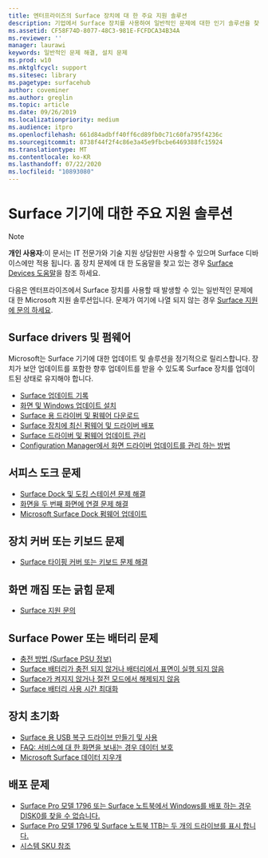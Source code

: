 ```yaml
---
title: 엔터프라이즈의 Surface 장치에 대 한 주요 지원 솔루션
description: 기업에서 Surface 장치를 사용하여 일반적인 문제에 대한 인기 솔루션을 찾습니다.
ms.assetid: CF58F74D-8077-48C3-981E-FCFDCA34B34A
ms.reviewer: ''
manager: laurawi
keywords: 일반적인 문제 해결, 설치 문제
ms.prod: w10
ms.mktglfcycl: support
ms.sitesec: library
ms.pagetype: surfacehub
author: coveminer
ms.author: greglin
ms.topic: article
ms.date: 09/26/2019
ms.localizationpriority: medium
ms.audience: itpro
ms.openlocfilehash: 661d84adbff40ff6cd89fb0c71c60fa795f4236c
ms.sourcegitcommit: 8738f44f2f4c86e3a45e9fbcbe6469388fc15924
ms.translationtype: MT
ms.contentlocale: ko-KR
ms.lasthandoff: 07/22/2020
ms.locfileid: "10893080"
---
```

# Surface 기기에 대한 주요 지원 솔루션

> [!Note]
> **개인 사용자**:이 문서는 IT 전문가와 기술 지원 상담원만 사용할 수 있으며 Surface 디바이스에만 적용 됩니다. 홈 장치 문제에 대 한 도움말을 찾고 있는 경우 [Surface Devices 도움말](https://support.microsoft.com/products/surface-devices)을 참조 하세요.

다음은 엔터프라이즈에서 Surface 장치를 사용할 때 발생할 수 있는 일반적인 문제에 대 한 Microsoft 지원 솔루션입니다. 문제가 여기에 나열 되지 않는 경우 [Surface 지원에 문의 하세요](contact-surface-support.md?tabs=online).

## Surface drivers 및 펌웨어

Microsoft는 Surface 기기에 대한 업데이트 및 솔루션을 정기적으로 릴리스합니다. 장치가 보안 업데이트를 포함한 향후 업데이트를 받을 수 있도록 Surface 장치를 업데이트된 상태로 유지해야 합니다.

- [Surface 업데이트 기록](https://www.microsoft.com/surface/support/install-update-activate/surface-update-history)
- [화면 및 Windows 업데이트 설치](https://www.microsoft.com/surface/support/performance-and-maintenance/install-software-updates-for-surface?os=windows-10&=undefined)
- [Surface 용 드라이버 및 펌웨어 다운로드](https://support.microsoft.com/help/4023482)
- [Surface 장치에 최신 펌웨어 및 드라이버 배포](https://docs.microsoft.com/surface/deploy-the-latest-firmware-and-drivers-for-surface-devices)
- [Surface 드라이버 및 펌웨어 업데이트 관리](https://docs.microsoft.com/surface/manage-surface-pro-3-firmware-updates)
- [Configuration Manager에서 화면 드라이버 업데이트를 관리 하는 방법](https://support.microsoft.com/help/4098906)

## 서피스 도크 문제

- [Surface Dock 및 도킹 스테이션 문제 해결](https://support.microsoft.com/help/4023468/surface-troubleshoot-surface-dock-and-docking-stations)
- [화면을 두 번째 화면에 연결 문제 해결](https://support.microsoft.com/help/4023496)
- [Microsoft Surface Dock 펌웨어 업데이트](https://docs.microsoft.com/surface/surface-dock-updater)

## 장치 커버 또는 키보드 문제

- [Surface 타이핑 커버 또는 키보드 문제 해결](https://www.microsoft.com/surface/support/hardware-and-drivers/troubleshoot-surface-keyboards)

## 화면 깨짐 또는 긁힘 문제

- [Surface 지원 문의](contact-surface-support.md?tabs=online)

## Surface Power 또는 배터리 문제

- [충전 방법 (Surface PSU 정보)](https://support.microsoft.com/help/4023496)
- [Surface 배터리가 충전 되지 않거나 배터리에서 표면이 실행 되지 않음](https://support.microsoft.com/help/4023536)
- [Surface가 켜지지 않거나 절전 모드에서 해제되지 않음](https://support.microsoft.com/help/4023537)
- [Surface 배터리 사용 시간 최대화](https://support.microsoft.com/help/4483194)

## 장치 초기화

- [Surface 용 USB 복구 드라이브 만들기 및 사용](https://support.microsoft.com/help/4023512)
- [FAQ: 서비스에 대 한 화면을 보내는 경우 데이터 보호](https://support.microsoft.com/help/4023508)
- [Microsoft Surface 데이터 지우개](https://docs.microsoft.com/surface/microsoft-surface-data-eraser)

## 배포 문제

- [Surface Pro 모델 1796 또는 Surface 노트북에서 Windows를 배포 하는 경우 DISK0를 찾을 수 없습니다.](https://support.microsoft.com/help/4046108)
- [Surface Pro 모델 1796 및 Surface 노트북 1TB는 두 개의 드라이브를 표시 합니다.](https://support.microsoft.com/help/4046105)
- [시스템 SKU 참조](https://docs.microsoft.com/surface/surface-system-sku-reference)

